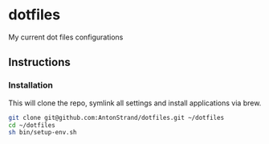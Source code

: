 # dotfiles

My current dot files configurations

## Instructions

### Installation

This will clone the repo, symlink all settings and install applications via brew.

```bash
git clone git@github.com:AntonStrand/dotfiles.git ~/dotfiles
cd ~/dotfiles
sh bin/setup-env.sh
```

